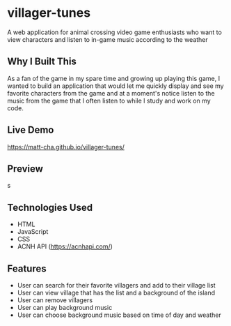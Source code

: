 # villager-tunes

A web application for animal crossing video game enthusiasts who want to view characters and listen to in-game music according to the weather

## Why I Built This

As a fan of the game in my spare time and growing up playing this game, I wanted to build an application that would let me quickly display and see my favorite characters from the game and at a moment's notice listen to the music from the game that I often listen to while I study and work on my code.

## Live Demo

https://matt-cha.github.io/villager-tunes/

## Preview

s

## Technologies Used

- HTML
- JavaScript
- CSS
- ACNH API (https://acnhapi.com/)

## Features

- User can search for their favorite villagers and add to their village list
- User can view village that has the list and a background of the island
- User can remove villagers
- User can play background music
- User can choose background music based on time of day and weather
